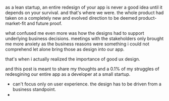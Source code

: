 
as a lean startup, an entire redesign of your app is never a good idea until it depends on your survival. and that's where we were. the whole product had taken on a completely new and evolved direction to be deemed product-market-fit and future proof. 

what confused me even more was how the designs had to support underlying business decisions. meetings with the stakeholders only brought me more anxiety as the business reasons were something i could not comprehend let alone bring those as design into our app.

that's when i actually realized the importance of good ux design. 

and this post is meant to share my thoughts and a 0.1% of my struggles of redesgining our entire app as a developer at a small startup.

- can't focus only on user experience. the design has to be driven from a business standpoint.
- 
